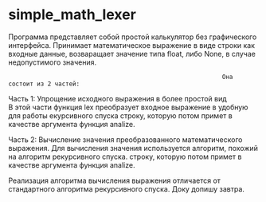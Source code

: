 # simple_math_lexer
Программа представляет собой простой калькулятор без графического интерфейса.
Принимает математическое выражение в виде строки как входные данные, возваращает значение типа float, либо None, в случае недопустимого значения.

                                                                Она состоит из 2 частей:
Часть 1: Упрощение исходного выражения в более простой вид					
В этой части функция lex преобразует входное выражение в удобную для работы екурсивного спуска строку, которую потом примет в качестве аргумента функция analize. 
	
Часть 2: Вычисление значения преобразованного математического выражения.
Для вычисления значения используется алгоритм, похожий на алгоритм рекурсивного спуска.
строку, которую потом примет в качестве аргумента функция analize. 


Реализация алгоритма вычисления выражения отличается от стандартного алгоритма рекурсивного спуска. Доку допишу завтра.
